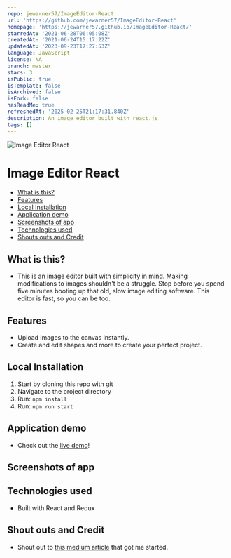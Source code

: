 ```yaml
---
repo: jewarner57/ImageEditor-React
url: 'https://github.com/jewarner57/ImageEditor-React'
homepage: 'https://jewarner57.github.io/ImageEditor-React/'
starredAt: '2021-06-28T06:05:08Z'
createdAt: '2021-06-24T15:17:22Z'
updatedAt: '2023-09-23T17:27:53Z'
language: JavaScript
license: NA
branch: master
stars: 3
isPublic: true
isTemplate: false
isArchived: false
isFork: false
hasReadMe: true
refreshedAt: '2025-02-25T21:17:31.840Z'
description: An image editor built with react.js
tags: []
---
```


![Image Editor React](./public/assets/readme-header-image.png)
# Image Editor React

* [What is this?](#intro)
* [Features](#Features)
* [Local Installation](#localinstall)
* [Application demo](#Linktoapplicationdemo)
* [Screenshots of app](#Screenshotsofapp)
* [Technologies used](#Technologiesused)
* [Shouts outs and Credit](#ResourcesShoutsoutsCredit)


##  <a name='intro'></a>What is this?
* This is an image editor built with simplicity in mind. Making modifications to images shouldn't be a struggle. Stop before you spend five minutes booting up that old, slow image editing software. This editor is fast, so you can be too.

##  <a name='Features'></a>Features
* Upload images to the canvas instantly.
* Create and edit shapes and more to create your perfect project.

##  <a name='localinstall'></a>Local Installation
1. Start by cloning this repo with git
1. Navigate to the project directory
1. Run: `npm install`
1. Run: `npm run start`

##  <a name='Linktoapplicationdemo'></a>Application demo
* Check out the [live demo](https://jewarner57.github.io/ImageEditor-React/)!

##  <a name='Screenshotsofapp'></a>Screenshots of app

##  <a name='Technologiesused'></a>Technologies used
* Built with React and Redux

##  <a name='ResourcesShoutsoutsCredit'></a>Shout outs and Credit
* Shout out to [this medium article](https://medium.com/@pdx.lucasm/canvas-with-react-js-32e133c05258) that got me started.
